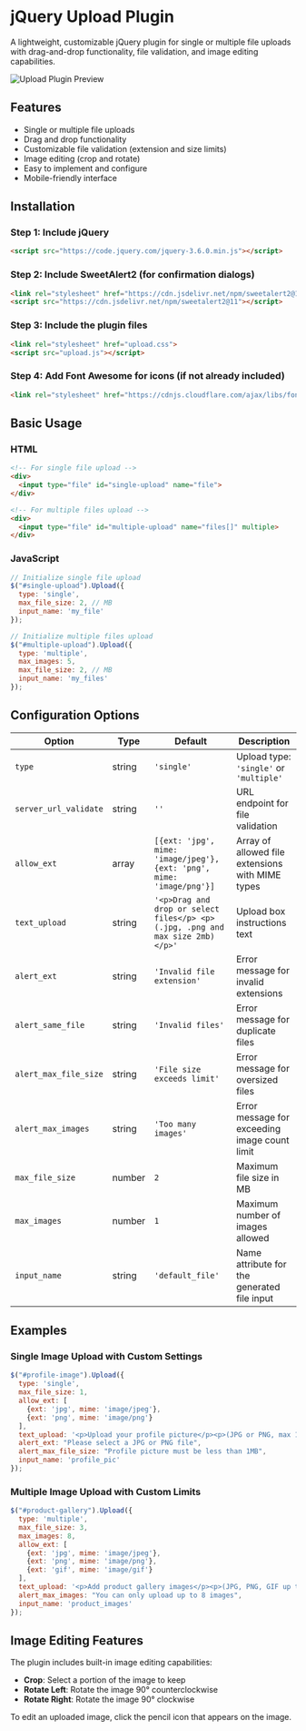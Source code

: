 # jQuery Upload Plugin

A lightweight, customizable jQuery plugin for single or multiple file uploads with drag-and-drop functionality, file validation, and image editing capabilities.

![Upload Plugin Preview](preview.png)

## Features

- Single or multiple file uploads
- Drag and drop functionality
- Customizable file validation (extension and size limits)
- Image editing (crop and rotate)
- Easy to implement and configure
- Mobile-friendly interface

## Installation

### Step 1: Include jQuery

```html
<script src="https://code.jquery.com/jquery-3.6.0.min.js"></script>
```

### Step 2: Include SweetAlert2 (for confirmation dialogs)

```html
<link rel="stylesheet" href="https://cdn.jsdelivr.net/npm/sweetalert2@11/dist/sweetalert2.min.css">
<script src="https://cdn.jsdelivr.net/npm/sweetalert2@11"></script>
```

### Step 3: Include the plugin files

```html
<link rel="stylesheet" href="upload.css">
<script src="upload.js"></script>
```

### Step 4: Add Font Awesome for icons (if not already included)

```html
<link rel="stylesheet" href="https://cdnjs.cloudflare.com/ajax/libs/font-awesome/5.15.4/css/all.min.css">
```

## Basic Usage

### HTML

```html
<!-- For single file upload -->
<div>
  <input type="file" id="single-upload" name="file">
</div>

<!-- For multiple files upload -->
<div>
  <input type="file" id="multiple-upload" name="files[]" multiple>
</div>
```

### JavaScript

```javascript
// Initialize single file upload
$("#single-upload").Upload({
  type: 'single',
  max_file_size: 2, // MB
  input_name: 'my_file'
});

// Initialize multiple files upload
$("#multiple-upload").Upload({
  type: 'multiple',
  max_images: 5,
  max_file_size: 2, // MB
  input_name: 'my_files'
});
```

## Configuration Options

| Option | Type | Default | Description |
|--------|------|---------|-------------|
| `type` | string | `'single'` | Upload type: `'single'` or `'multiple'` |
| `server_url_validate` | string | `''` | URL endpoint for file validation |
| `allow_ext` | array | `[{ext: 'jpg', mime: 'image/jpeg'}, {ext: 'png', mime: 'image/png'}]` | Array of allowed file extensions with MIME types |
| `text_upload` | string | `'<p>Drag and drop or select files</p> <p>(.jpg, .png and max size 2mb)</p>'` | Upload box instructions text |
| `alert_ext` | string | `'Invalid file extension'` | Error message for invalid extensions |
| `alert_same_file` | string | `'Invalid files'` | Error message for duplicate files |
| `alert_max_file_size` | string | `'File size exceeds limit'` | Error message for oversized files |
| `alert_max_images` | string | `'Too many images'` | Error message for exceeding image count limit |
| `max_file_size` | number | `2` | Maximum file size in MB |
| `max_images` | number | `1` | Maximum number of images allowed |
| `input_name` | string | `'default_file'` | Name attribute for the generated file input |

## Examples

### Single Image Upload with Custom Settings

```javascript
$("#profile-image").Upload({
  type: 'single',
  max_file_size: 1,
  allow_ext: [
    {ext: 'jpg', mime: 'image/jpeg'},
    {ext: 'png', mime: 'image/png'}
  ],
  text_upload: '<p>Upload your profile picture</p><p>(JPG or PNG, max 1MB)</p>',
  alert_ext: "Please select a JPG or PNG file",
  alert_max_file_size: "Profile picture must be less than 1MB",
  input_name: 'profile_pic'
});
```

### Multiple Image Upload with Custom Limits

```javascript
$("#product-gallery").Upload({
  type: 'multiple',
  max_file_size: 3,
  max_images: 8,
  allow_ext: [
    {ext: 'jpg', mime: 'image/jpeg'},
    {ext: 'png', mime: 'image/png'},
    {ext: 'gif', mime: 'image/gif'}
  ],
  text_upload: '<p>Add product gallery images</p><p>(JPG, PNG, GIF up to 3MB each, maximum 8 images)</p>',
  alert_max_images: "You can only upload up to 8 images",
  input_name: 'product_images'
});
```

## Image Editing Features

The plugin includes built-in image editing capabilities:

- **Crop**: Select a portion of the image to keep
- **Rotate Left**: Rotate the image 90° counterclockwise
- **Rotate Right**: Rotate the image 90° clockwise

To edit an uploaded image, click the pencil icon that appears on the image.
